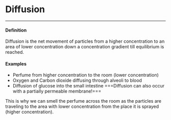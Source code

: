 # Diffusion
___

#### Definition
Diffusion is the net movement of particles from a higher concentration to an area of lower concentration down a concentration gradient till equilibrium is reached.

#### Examples
- Perfume from higher concentration to the room (lower concentration)
- Oxygen and Carbon dioxide diffusing through alveoli to blood
- Diffusion of glucose into the small intestine
===Diffusion can also occur with a partially permeable membrane!===

This is why we can smell the perfume across the room as the particles are traveling to the area with lower concentration from the place it is sprayed (higher concentration).

